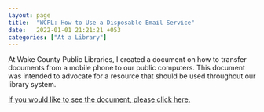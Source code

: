 ```yaml
---
layout: page
title:  "WCPL: How to Use a Disposable Email Service"
date:   2022-01-01 21:21:21 +053
categories: ["At a Library"]
---
```


At Wake County Public Libraries, I created a document on how to transfer documents from a mobile phone to our public computers. This document was intended to advocate for a resource that should be used throughout our library system.

[If you would like to see the document, please click here.]({{cdunefsky.github.io}}/assets/docs/WCPLdisposableemaildocument.pdf)
